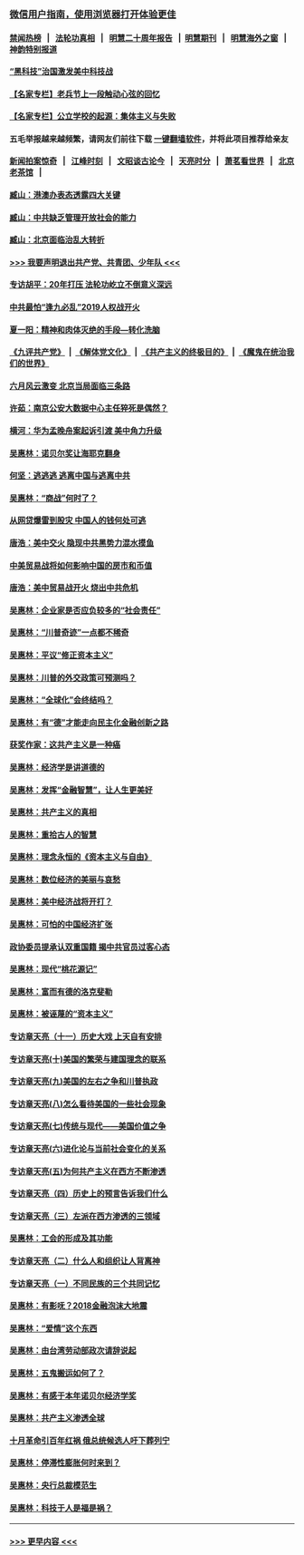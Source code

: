 ### [微信用户指南，使用浏览器打开体验更佳](https://github.com/gfw-breaker/banned-news1/blob/master/indexes/wechat-guide.md?t=0)
#### [禁闻热榜](热点新闻.md?t=0)  &nbsp;&nbsp;|&nbsp;&nbsp; [法轮功真相](https://github.com/gfw-breaker/truth/blob/master/README.md?t=0) &nbsp;&nbsp;|&nbsp;&nbsp; [明慧二十周年报告](https://github.com/gfw-breaker/mh-reports/blob/master/README.md?t=0) &nbsp;&nbsp;|&nbsp;&nbsp;[明慧期刊](https://github.com/gfw-breaker/mh-qikan) &nbsp;&nbsp;|&nbsp;&nbsp; [明慧海外之窗](https://github.com/gfw-breaker/mh-news/blob/master/README.md?t=0) &nbsp;&nbsp;|&nbsp;&nbsp; [神韵特别报道](https://github.com/gfw-breaker/mh-news/blob/master/shenyun.md?t=0)
#### [“黑科技”治国激发美中科技战](../pages/nsc423/n11638056.md?t=02031955) 
#### [【名家专栏】老兵节上一段触动心弦的回忆](../pages/nsc423/n11646016.md?t=02031955) 
#### [【名家专栏】公立学校的起源：集体主义与失败](../pages/nsc423/n11601833.md?t=02031955) 
#### 五毛举报越来越频繁，请网友们前往下载 [一键翻墙软件](https://github.com/gfw-breaker/ssr-accounts)，并将此项目推荐给亲友
#### [新闻拍案惊奇](https://github.com/gfw-breaker/banned-news1/blob/master/pages/link4.md) &nbsp;&nbsp;|&nbsp;&nbsp; [江峰时刻](https://github.com/gfw-breaker/banned-news1/blob/master/pages/link4.md) &nbsp;&nbsp;|&nbsp;&nbsp; [文昭谈古论今](https://github.com/gfw-breaker/banned-news1/blob/master/pages/link4.md) &nbsp;&nbsp;|&nbsp;&nbsp; [天亮时分](https://github.com/gfw-breaker/banned-news1/blob/master/pages/link4.md) &nbsp;&nbsp;|&nbsp;&nbsp; [萧茗看世界](https://github.com/gfw-breaker/banned-news1/blob/master/pages/link4.md) &nbsp;&nbsp;|&nbsp;&nbsp; [北京老茶馆](https://github.com/gfw-breaker/banned-news1/blob/master/pages/link4.md) &nbsp;&nbsp;|&nbsp;&nbsp; 
#### [臧山：港澳办表态透露四大关键](../pages/nsc423/n11421628.md?t=02031955) 
#### [臧山：中共缺乏管理开放社会的能力](../pages/nsc423/n11407457.md?t=02031955) 
#### [臧山：北京面临治乱大转折](../pages/nsc423/n11406895.md?t=02031955) 
#### [>>> 我要声明退出共产党、共青团、少年队 <<<](https://github.com/begood0513/goodnews/blob/master/quit/letter.md) 
#### [专访胡平：20年打压 法轮功屹立不倒意义深远](../pages/nsc423/n11398800.md?t=02031955) 
#### [中共最怕“逢九必乱”2019人权战开火](../pages/nsc423/n11385248.md?t=02031955) 
#### [夏一阳：精神和肉体灭绝的手段—转化洗脑](../pages/nsc423/n11368250.md?t=02031955) 
#### [《九评共产党》](https://github.com/begood0513/9ping.md/blob/master/README.md) &nbsp;|&nbsp; [《解体党文化》](../../../../jtdwh.md/blob/master/README.md)  &nbsp;|&nbsp; [《共产主义的终极目的》](../../../../gczydzjmd.md/blob/master/README.md) &nbsp;|&nbsp; [《魔鬼在统治我们的世界》](../../../../mgztzwmdsj.md/blob/master/README.md) 
#### [六月风云激变 北京当局面临三条路](../pages/nsc423/n11313668.md?t=02031955) 
#### [许茹：南京公安大数据中心主任猝死是偶然？](../pages/nsc423/n11064744.md?t=02031955) 
#### [横河：华为孟晚舟案起诉引渡 美中角力升级](../pages/nsc423/n11027230.md?t=02031955) 
#### [吴惠林：诺贝尔奖让海耶克翻身](../pages/nsc423/n10890049.md?t=02031955) 
#### [何坚：逃逃逃 逃离中国与逃离中共](../pages/nsc423/n10592891.md?t=02031955) 
#### [吴惠林：“商战”何时了？](../pages/nsc423/n10573558.md?t=02031955) 
#### [从网贷爆雷到股灾 中国人的钱何处可逃](../pages/nsc423/n10572800.md?t=02031955) 
#### [唐浩：美中交火 隐现中共黑势力混水摸鱼](../pages/nsc423/n10544040.md?t=02031955) 
#### [中美贸易战将如何影响中国的房市和币值](../pages/nsc423/n10543697.md?t=02031955) 
#### [唐浩：美中贸易战开火 烧出中共危机](../pages/nsc423/n10540126.md?t=02031955) 
#### [吴惠林：企业家是否应负较多的“社会责任”](../pages/nsc423/n10535022.md?t=02031955) 
#### [吴惠林：“川普奇迹”一点都不稀奇](../pages/nsc423/n10512808.md?t=02031955) 
#### [吴惠林：平议“修正资本主义”](../pages/nsc423/n10495724.md?t=02031955) 
#### [吴惠林：川普的外交政策可预测吗？](../pages/nsc423/n10462387.md?t=02031955) 
#### [吴惠林：“全球化”会终结吗？](../pages/nsc423/n10452838.md?t=02031955) 
#### [吴惠林：有“德”才能走向民主化金融创新之路](../pages/nsc423/n10432292.md?t=02031955) 
#### [获奖作家：这共产主义是一种癌](../pages/nsc423/n10431541.md?t=02031955) 
#### [吴惠林：经济学是讲道德的](../pages/nsc423/n10398014.md?t=02031955) 
#### [吴惠林：发挥“金融智慧”，让人生更美好](../pages/nsc423/n10375019.md?t=02031955) 
#### [吴惠林：共产主义的真相](../pages/nsc423/n10351394.md?t=02031955) 
#### [吴惠林：重拾古人的智慧](../pages/nsc423/n10337691.md?t=02031955) 
#### [吴惠林：理念永恒的《资本主义与自由》](../pages/nsc423/n10316274.md?t=02031955) 
#### [吴惠林：数位经济的美丽与哀愁](../pages/nsc423/n10292946.md?t=02031955) 
#### [吴惠林：美中经济战将开打？](../pages/nsc423/n10258825.md?t=02031955) 
#### [吴惠林：可怕的中国经济扩张](../pages/nsc423/n10219147.md?t=02031955) 
#### [政协委员提承认双重国籍 揭中共官员过客心态](../pages/nsc423/n10208809.md?t=02031955) 
#### [吴惠林：现代“桃花源记”](../pages/nsc423/n10185234.md?t=02031955) 
#### [吴惠林：富而有德的洛克斐勒](../pages/nsc423/n10142264.md?t=02031955) 
#### [吴惠林：被诬蔑的“资本主义”](../pages/nsc423/n10124816.md?t=02031955) 
#### [专访章天亮（十一）历史大戏 上天自有安排](../pages/nsc423/n10094905.md?t=02031955) 
#### [专访章天亮(十)美国的繁荣与建国理念的联系](../pages/nsc423/n10094899.md?t=02031955) 
#### [专访章天亮(九)美国的左右之争和川普执政](../pages/nsc423/n10094889.md?t=02031955) 
#### [专访章天亮(八)怎么看待美国的一些社会现象](../pages/nsc423/n10094857.md?t=02031955) 
#### [专访章天亮(七)传统与现代——美国价值之争](../pages/nsc423/n10093140.md?t=02031955) 
#### [专访章天亮(六)进化论与当前社会变化的关系](../pages/nsc423/n10092036.md?t=02031955) 
#### [专访章天亮(五)为何共产主义在西方不断渗透](../pages/nsc423/n10083620.md?t=02031955) 
#### [专访章天亮（四）历史上的预言告诉我们什么](../pages/nsc423/n10083606.md?t=02031955) 
#### [专访章天亮（三）左派在西方渗透的三领域](../pages/nsc423/n10081115.md?t=02031955) 
#### [吴惠林：工会的形成及其功能](../pages/nsc423/n10080633.md?t=02031955) 
#### [专访章天亮（二）什么人和组织让人背离神](../pages/nsc423/n10076637.md?t=02031955) 
#### [专访章天亮（一）不同民族的三个共同记忆](../pages/nsc423/n10074188.md?t=02031955) 
#### [吴惠林：有影呒？2018金融泡沫大地震](../pages/nsc423/n10040534.md?t=02031955) 
#### [吴惠林：“爱情”这个东西](../pages/nsc423/n10019423.md?t=02031955) 
#### [吴惠林：由台湾劳动部政次请辞说起](../pages/nsc423/n9979679.md?t=02031955) 
#### [吴惠林：五鬼搬运如何了？](../pages/nsc423/n9925338.md?t=02031955) 
#### [吴惠林：有感于本年诺贝尔经济学奖](../pages/nsc423/n9871883.md?t=02031955) 
#### [吴惠林：共产主义渗透全球](../pages/nsc423/n9812748.md?t=02031955) 
#### [十月革命引百年红祸 俄总统候选人吁下葬列宁](../pages/nsc423/n9810182.md?t=02031955) 
#### [吴惠林：停滞性膨胀何时来到？](../pages/nsc423/n9764136.md?t=02031955) 
#### [吴惠林：央行总裁模范生](../pages/nsc423/n9728134.md?t=02031955) 
#### [吴惠林：科技于人是福是祸？](../pages/nsc423/n9672982.md?t=02031955) 

----
#### [ >>> 更早内容 <<< ](../indexes/nsc423-earlier.md)
